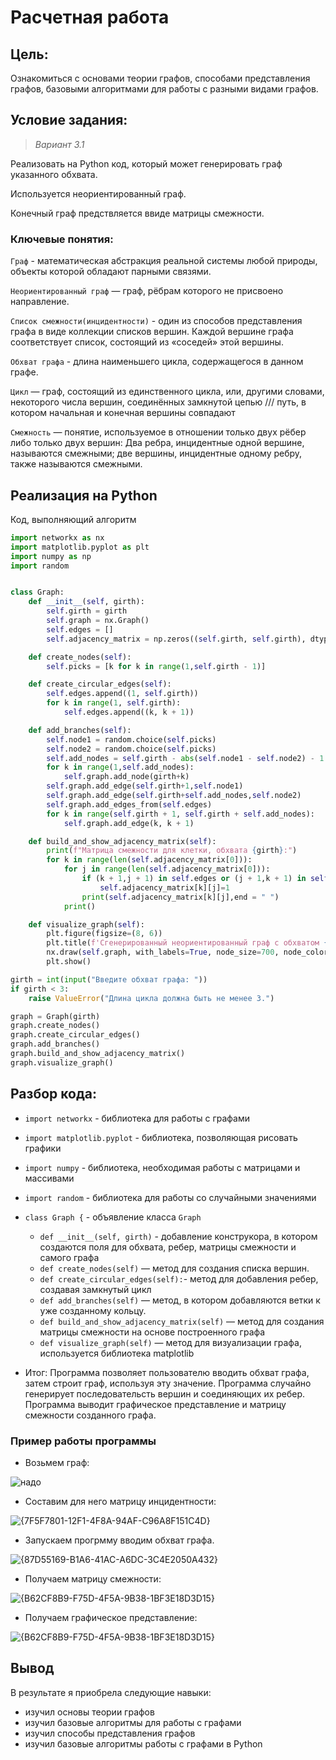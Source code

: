 


# Расчетная работа 

## Цель:

Ознакомиться с основами теории графов, способами представления графов, базовыми алгоритмами для работы с разными видами графов.

## Условие задания:

>*Вариант 3.1*

Реализовать на Python код, который может генерировать граф указанного обхвата.

Используется неориентированный граф.

Конечный граф предствляется ввиде матрицы смежности.

### Ключевые понятия:
`Граф` - математическая абстракция реальной системы любой природы, объекты которой обладают парными связями.

`Неориентированный граф` —  граф, рёбрам которого не присвоено направление.

`Список смежности(инцидентности)` - один из способов представления графа в виде коллекции списков вершин. Каждой вершине графа соответствует список, состоящий из «соседей» этой вершины.

`Обхват графа` - длина наименьшего цикла, содержащегося в данном графе.

`Цикл` — граф, состоящий из единственного цикла, или, другими словами, некоторого числа вершин, соединённых замкнутой цепью /// путь, в котором начальная и конечная вершины совпадают

`Смежность` — понятие, используемое в отношении только двух рёбер либо только двух вершин: Два ребра, инцидентные одной вершине, называются смежными; две вершины, инцидентные одному ребру, также называются смежными. 

## Реализация на Python

Код, выполняющий алгоритм
``` python
import networkx as nx
import matplotlib.pyplot as plt
import numpy as np
import random


class Graph:
    def __init__(self, girth):
        self.girth = girth
        self.graph = nx.Graph()
        self.edges = []
        self.adjacency_matrix = np.zeros((self.girth, self.girth), dtype=int)

    def create_nodes(self):
        self.picks = [k for k in range(1,self.girth - 1)]

    def create_circular_edges(self):
        self.edges.append((1, self.girth))
        for k in range(1, self.girth):
            self.edges.append((k, k + 1))

    def add_branches(self):
        self.node1 = random.choice(self.picks)
        self.node2 = random.choice(self.picks)
        self.add_nodes = self.girth - abs(self.node1 - self.node2) - 1
        for k in range(1,self.add_nodes):
            self.graph.add_node(girth+k)
        self.graph.add_edge(self.girth+1,self.node1)
        self.graph.add_edge(self.girth+self.add_nodes,self.node2)
        self.graph.add_edges_from(self.edges)
        for k in range(self.girth + 1, self.girth + self.add_nodes):
            self.graph.add_edge(k, k + 1)

    def build_and_show_adjacency_matrix(self):
        print(f"Матрица смежности для клетки, обхвата {girth}:")
        for k in range(len(self.adjacency_matrix[0])):
            for j in range(len(self.adjacency_matrix[0])):
                if (k + 1,j + 1) in self.edges or (j + 1,k + 1) in self.edges:
                    self.adjacency_matrix[k][j]=1
                print(self.adjacency_matrix[k][j],end = " ")
            print()

    def visualize_graph(self):
        plt.figure(figsize=(8, 6))
        plt.title(f'Сгенерированный неориентированный граф с обхватом {self.girth}')
        nx.draw(self.graph, with_labels=True, node_size=700, node_color='lightblue', font_size=10, font_weight='bold')
        plt.show()

girth = int(input("Введите обхват графа: "))
if girth < 3:
    raise ValueError("Длина цикла должна быть не менее 3.")

graph = Graph(girth)
graph.create_nodes()
graph.create_circular_edges()
graph.add_branches()
graph.build_and_show_adjacency_matrix()
graph.visualize_graph()

```
## Разбор кода: 
- `import networkx` - библиотека для работы с графами
  
- `import matplotlib.pyplot` - библиотека, позволяющая рисовать графики

- `import numpy` - библиотека, необходимая работы с матрицами и массивами

- `import random` - библиотека для работы со случайными значениями

- `class Graph {` - объявление класса `Graph`
  - `def __init__(self, girth)` - добавление конструкора, в котором создаются поля для обхвата, ребер, матрицы смежности и самого графа
  - `def create_nodes(self)` — метод для создания списка вершин.
  - `def create_circular_edges(self):`- метод для добавления ребер, создавая замкнутый цикл
  - `def add_branches(self)` — метод, в котором добавляются ветки к уже созданному кольцу.
  - `def build_and_show_adjacency_matrix(self)` — метод для создания матрицы смежности на основе построенного графа
  - `def visualize_graph(self)` — метод для визуализации графа, используется библиотека matplotlib
- Итог:
Программа позволяет пользователю вводить обхват графа, затем строит граф, используя эту значение. Программа случайно генерирует последовательсть вершин и соединяющих их ребер. Программа выводит графическое представление и матрицу смежности созданного графа.

### Пример работы программы 

- Возьмем граф:



![надо](https://github.com/user-attachments/assets/77ed0302-205f-4ed5-9beb-e1c89f687ee0)

- Составим для него матрицу инцидентности:



![{7F5F7801-12F1-4F8A-94AF-C96A8F151C4D}](https://github.com/user-attachments/assets/e0bd9c08-014a-4182-a7b4-e94700f8512b)

- Запускаем прогрмму вводим обхват графа.




![{87D55169-B1A6-41AC-A6DC-3C4E2050A432}](https://github.com/user-attachments/assets/b5071f79-9b72-467c-93a8-3363aa8d15e2)
- Получаем матрицу смежности:



 ![{B62CF8B9-F75D-4F5A-9B38-1BF3E18D3D15}](https://github.com/user-attachments/assets/e59d1946-99a0-45f3-8ae9-fa5cc87fa9c6)
- Получаем графическое представление:



 ![{B62CF8B9-F75D-4F5A-9B38-1BF3E18D3D15}](https://github.com/user-attachments/assets/e59d1946-99a0-45f3-8ae9-fa5cc87fa9c6)

## Вывод
В результате я приобрела следующие навыки:
- изучил основы теории графов
- изучил базовые алгоритмы для работы с графами
- изучил способы представления графов
- изучил базовые алгоритмы работы с графами в Python

  
